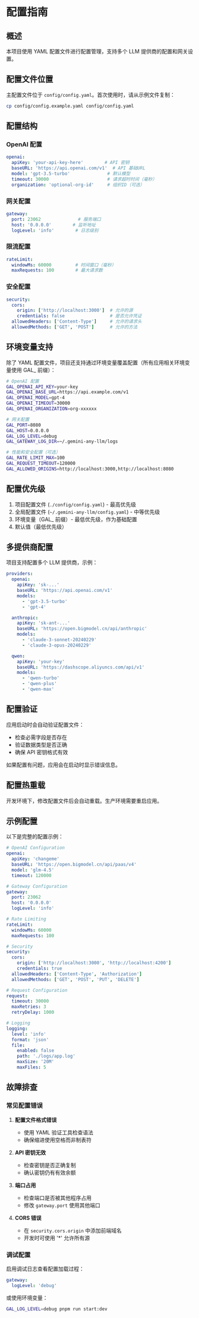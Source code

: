 # 配置指南

## 概述

本项目使用 YAML 配置文件进行配置管理，支持多个 LLM 提供商的配置和网关设置。

## 配置文件位置

主配置文件位于 `config/config.yaml`。首次使用时，请从示例文件复制：

```bash
cp config/config.example.yaml config/config.yaml
```

## 配置结构

### OpenAI 配置

```yaml
openai:
  apiKey: 'your-api-key-here'        # API 密钥
  baseURL: 'https://api.openai.com/v1'  # API 基础URL
  model: 'gpt-3.5-turbo'              # 默认模型
  timeout: 30000                      # 请求超时时间（毫秒）
  organization: 'optional-org-id'     # 组织ID（可选）
```

### 网关配置

```yaml
gateway:
  port: 23062              # 服务端口
  host: '0.0.0.0'        # 监听地址
  logLevel: 'info'        # 日志级别
```

### 限流配置

```yaml
rateLimit:
  windowMs: 60000         # 时间窗口（毫秒）
  maxRequests: 100        # 最大请求数
```

### 安全配置

```yaml
security:
  cors:
    origin: ['http://localhost:3000']  # 允许的源
    credentials: false                 # 是否允许凭证
  allowedHeaders: ['Content-Type']     # 允许的请求头
  allowedMethods: ['GET', 'POST']      # 允许的方法
```

## 环境变量支持

除了 YAML 配置文件，项目还支持通过环境变量覆盖配置（所有应用相关环境变量使用 GAL_ 前缀）：

```bash
# OpenAI 配置
GAL_OPENAI_API_KEY=your-key
GAL_OPENAI_BASE_URL=https://api.example.com/v1
GAL_OPENAI_MODEL=gpt-4
GAL_OPENAI_TIMEOUT=30000
GAL_OPENAI_ORGANIZATION=org-xxxxxx

# 网关配置
GAL_PORT=8080
GAL_HOST=0.0.0.0
GAL_LOG_LEVEL=debug
GAL_GATEWAY_LOG_DIR=~/.gemini-any-llm/logs

# 性能和安全配置（可选）
GAL_RATE_LIMIT_MAX=100
GAL_REQUEST_TIMEOUT=120000
GAL_ALLOWED_ORIGINS=http://localhost:3000,http://localhost:8080
```

## 配置优先级

1. 项目配置文件 (`./config/config.yaml`) - 最高优先级
2. 全局配置文件 (`~/.gemini-any-llm/config.yaml`) - 中等优先级
3. 环境变量（GAL_ 前缀）- 最低优先级，作为基础配置
3. 默认值（最低优先级）

## 多提供商配置

项目支持配置多个 LLM 提供商，示例：

```yaml
providers:
  openai:
    apiKey: 'sk-...'
    baseURL: 'https://api.openai.com/v1'
    models:
      - 'gpt-3.5-turbo'
      - 'gpt-4'

  anthropic:
    apiKey: 'sk-ant-...'
    baseURL: 'https://open.bigmodel.cn/api/anthropic'
    models:
      - 'claude-3-sonnet-20240229'
      - 'claude-3-opus-20240229'

  qwen:
    apiKey: 'your-key'
    baseURL: 'https://dashscope.aliyuncs.com/api/v1'
    models:
      - 'qwen-turbo'
      - 'qwen-plus'
      - 'qwen-max'
```

## 配置验证

应用启动时会自动验证配置文件：

- 检查必需字段是否存在
- 验证数据类型是否正确
- 确保 API 密钥格式有效

如果配置有问题，应用会在启动时显示错误信息。

## 配置热重载

开发环境下，修改配置文件后会自动重载。生产环境需要重启应用。

## 示例配置

以下是完整的配置示例：

```yaml
# OpenAI Configuration
openai:
  apiKey: 'changeme'
  baseURL: 'https://open.bigmodel.cn/api/paas/v4'
  model: 'glm-4.5'
  timeout: 120000

# Gateway Configuration
gateway:
  port: 23062
  host: '0.0.0.0'
  logLevel: 'info'

# Rate Limiting
rateLimit:
  windowMs: 60000
  maxRequests: 100

# Security
security:
  cors:
    origin: ['http://localhost:3000', 'http://localhost:4200']
    credentials: true
  allowedHeaders: ['Content-Type', 'Authorization']
  allowedMethods: ['GET', 'POST', 'PUT', 'DELETE']

# Request Configuration
request:
  timeout: 30000
  maxRetries: 3
  retryDelay: 1000

# Logging
logging:
  level: 'info'
  format: 'json'
  file:
    enabled: false
    path: './logs/app.log'
    maxSize: '20M'
    maxFiles: 5
```

## 故障排查

### 常见配置错误

1. **配置文件格式错误**
   - 使用 YAML 验证工具检查语法
   - 确保缩进使用空格而非制表符

2. **API 密钥无效**
   - 检查密钥是否正确复制
   - 确认密钥仍有有效余额

3. **端口占用**
   - 检查端口是否被其他程序占用
   - 修改 `gateway.port` 使用其他端口

4. **CORS 错误**
   - 在 `security.cors.origin` 中添加前端域名
   - 开发时可使用 '*' 允许所有源

### 调试配置

启用调试日志查看配置加载过程：

```yaml
gateway:
  logLevel: 'debug'
```

或使用环境变量：

```bash
GAL_LOG_LEVEL=debug pnpm run start:dev
```